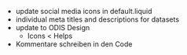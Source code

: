 - update social media icons in default.liquid
- individual meta titles and descriptions for datasets
- update to ODIS Design
  - Icons < Helps
- Kommentare schreiben in den Code